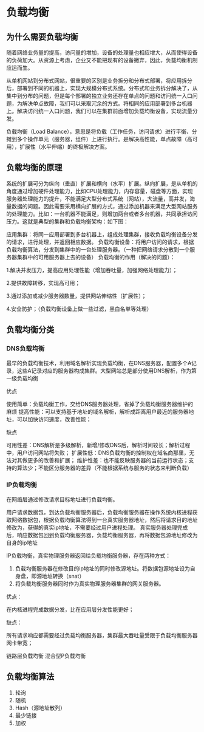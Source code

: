 # 负载均衡


## 为什么需要负载均衡

随着网络业务量的提高，访问量的增加，设备的处理量也相应增大，从而使得设备的负荷加大。从资源上考虑，企业又不能把现有的设备撇弃，因此，负载均衡机制应运而生。

从单机网站到分布式网站，很重要的区别是业务拆分和分布式部署，将应用拆分后，部署到不同的机器上，实现大规模分布式系统。分布式和业务拆分解决了，从集中到分布的问题，但是每个部署的独立业务还存在单点的问题和访问统一入口问题，为解决单点故障，我们可以采取冗余的方式。将相同的应用部署到多台机器上。解决访问统一入口问题，我们可以在集群前面增加负载均衡设备，实现流量分发。

负载均衡（Load Balance），意思是将负载（工作任务，访问请求）进行平衡、分摊到多个操作单元（服务器，组件）上进行执行。是解决高性能，单点故障（高可用），扩展性（水平伸缩）的终极解决方案。

## 负载均衡的原理
系统的扩展可分为纵向（垂直）扩展和横向（水平）扩展。纵向扩展，是从单机的角度通过增加硬件处理能力，比如CPU处理能力，内存容量，磁盘等方面，实现服务器处理能力的提升，不能满足大型分布式系统（网站），大流量，高并发，海量数据的问题。因此需要采用横向扩展的方式，通过添加机器来满足大型网站服务的处理能力。比如：一台机器不能满足，则增加两台或者多台机器，共同承担访问压力。这就是典型的集群和负载均衡架构：如下图：

应用集群：将同一应用部署到多台机器上，组成处理集群，接收负载均衡设备分发的请求，进行处理，并返回相应数据。
负载均衡设备：将用户访问的请求，根据负载均衡算法，分发到集群中的一台处理服务器。（一种把网络请求分散到一个服务器集群中的可用服务器上去的设备）
负载均衡的作用（解决的问题）：

1.解决并发压力，提高应用处理性能（增加吞吐量，加强网络处理能力）；

2.提供故障转移，实现高可用；

3.通过添加或减少服务器数量，提供网站伸缩性（扩展性）；

4.安全防护；（负载均衡设备上做一些过滤，黑白名单等处理）

## 负载均衡分类

### DNS负载均衡

最早的负载均衡技术，利用域名解析实现负载均衡，在DNS服务器，配置多个A记录，这些A记录对应的服务器构成集群。大型网站总是部分使用DNS解析，作为第一级负载均衡

优点

使用简单：负载均衡工作，交给DNS服务器处理，省掉了负载均衡服务器维护的麻烦
提高性能：可以支持基于地址的域名解析，解析成距离用户最近的服务器地址，可以加快访问速度，改善性能；

缺点

可用性差：DNS解析是多级解析，新增/修改DNS后，解析时间较长；解析过程中，用户访问网站将失败；
扩展性低：DNS负载均衡的控制权在域名商那里，无法对其做更多的改善和扩展；
维护性差：也不能反映服务器的当前运行状态；支持的算法少；不能区分服务器的差异（不能根据系统与服务的状态来判断负载）

### IP负载均衡
在网络层通过修改请求目标地址进行负载均衡。

用户请求数据包，到达负载均衡服务器后，负载均衡服务器在操作系统内核进程获取网络数据包，根据负载均衡算法得到一台真实服务器地址，然后将请求目的地址修改为，获得的真实ip地址，不需要经过用户进程处理。
真实服务器处理完成后，响应数据包回到负载均衡服务器，负载均衡服务器，再将数据包源地址修改为自身的ip地址

IP负载均衡，真实物理服务器返回给负载均衡服务器，存在两种方式：
1. 负载均衡服务器在修改目的ip地址的同时修改源地址。将数据包源地址设为自身盘，即源地址转换（snat）
2. 将负载均衡服务器同时作为真实物理服务器集群的网关服务器。

优点：

在内核进程完成数据分发，比在应用层分发性能更好；

缺点：

所有请求响应都需要经过负载均衡服务器，集群最大吞吐量受限于负载均衡服务器网卡带宽；

链路层负载均衡
混合型P负载均衡
	
## 负载均衡算法

1. 轮询
2. 随机
3. Hash（源地址散列）
4. 最少链接
5. 加权




